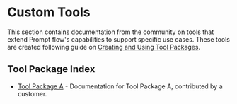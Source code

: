 # Custom Tools

This section contains documentation from the community on tools that extend Prompt flow's capabilities to support specific use cases. These tools are created following guide on [Creating and Using Tool Packages](../../how-to-guides/develop-a-tool/create-and-use-tool-package.md).

## Tool Package Index

- [Tool Package A](tool-package-a.md) - Documentation for Tool Package A, contributed by a customer.